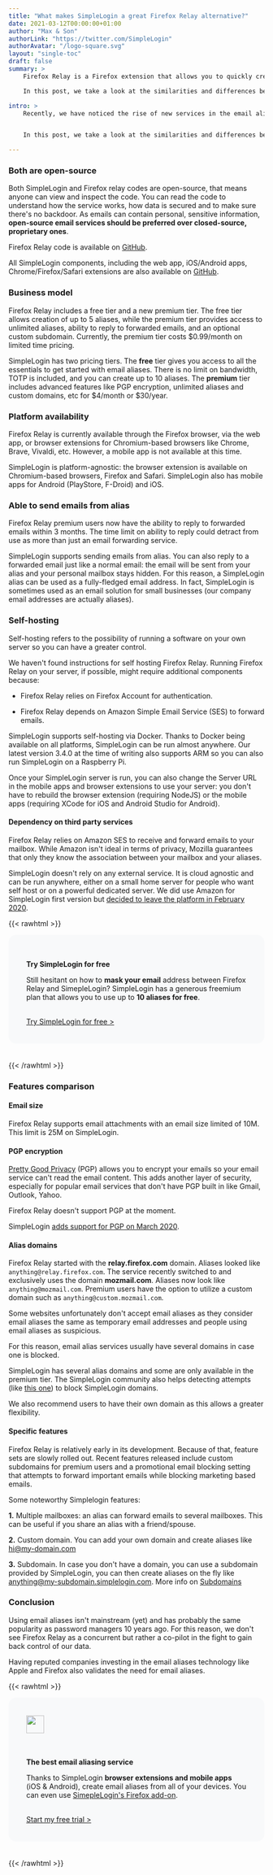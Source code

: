 ```yaml
---
title: "What makes SimpleLogin a great Firefox Relay alternative?"
date: 2021-03-12T00:00:00+01:00
author: "Max & Son"
authorLink: "https://twitter.com/SimpleLogin"
authorAvatar: "/logo-square.svg"
layout: "single-toc"
draft: false
summary: >
    Firefox Relay is a Firefox extension that allows you to quickly create an email alias.

    In this post, we take a look at the similarities and differences between Firefox Relay and SimpleLogin."

intro: >
    Recently, we have noticed the rise of new services in the email aliases space. One of them, [Firefox Relay](https://relay.firefox.com) is a Firefox extension developed by the Mozilla Foundation.


    In this post, we take a look at the similarities and differences between Firefox Relay and SimpleLogin.

---
```


### Both are open-source

Both SimpleLogin and Firefox relay codes are open-source, that means anyone can view and inspect the code. You can read the code to understand how the service works, how data is secured and to make sure there's no backdoor. As emails can contain personal, sensitive information, **open-source email services should be preferred over closed-source, proprietary ones**.

Firefox Relay code is available on [GitHub](https://github.com/mozilla/fx-private-relay). 

All SimpleLogin components, including the web app, iOS/Android apps, Chrome/Firefox/Safari extensions are also available on [GitHub](https://github.com/simple-login).


### Business model

Firefox Relay includes a free tier and a new premium tier. The free tier allows creation of up to 5 aliases, while the premium tier provides access to unlimited aliases, ability to reply to forwarded emails, and an optional custom subdomain. Currently, the premium tier costs $0.99/month on limited time pricing.

SimpleLogin has two pricing tiers. The **free** tier gives you access to all the essentials to get started with email aliases. There is no limit on bandwidth, TOTP is included, and you can create up to 10 aliases. The **premium** tier includes advanced features like PGP encryption, unlimited aliases and custom domains, etc for $4/month or $30/year.

### Platform availability

Firefox Relay is currently available through the Firefox browser, via the web app, or browser extensions for Chromium-based browsers like Chrome, Brave, Vivaldi, etc. However, a mobile app is not available at this time.

SimpleLogin is platform-agnostic: the browser extension is available on Chromium-based browsers, Firefox and Safari. SimpleLogin also has mobile apps for Android (PlayStore, F-Droid) and iOS.

### Able to send emails from alias

Firefox Relay premium users now have the ability to reply to forwarded emails within 3 months. The time limit on ability to reply could detract from use as more than just an email forwarding service.

SimpleLogin supports sending emails from alias. You can also reply to a forwarded email just like a normal email: the email will be sent from your alias and your personal mailbox stays hidden. For this reason, a SimpleLogin alias can be used as a fully-fledged email address. In fact, SimpleLogin is sometimes used as an email solution for small businesses (our company email addresses are actually aliases).

### Self-hosting

Self-hosting refers to the possibility of running a software on your own server so you can have a greater control.

We haven't found instructions for self hosting Firefox Relay. Running Firefox Relay on your server, if possible, might require additional components because:

- Firefox Relay relies on Firefox Account for authentication.

- Firefox Relay depends on Amazon Simple Email Service (SES) to forward emails.

SimpleLogin supports self-hosting via Docker. Thanks to Docker being available on all platforms, SimpleLogin can be run almost anywhere. Our latest version 3.4.0 at the time of writing also supports ARM so you can also run SimpleLogin on a Raspberry Pi.

Once your SimpleLogin server is run, you can also change the Server URL in the mobile apps and browser extensions to use your server: you don't have to rebuild the browser extension (requiring NodeJS) or the mobile apps (requiring XCode for iOS and Android Studio for Android).
 

#### Dependency on third party services

Firefox Relay relies on Amazon SES to receive and forward emails to your mailbox. While Amazon isn't ideal in terms of privacy, Mozilla guarantees that only they know the association between your mailbox and your aliases.

SimpleLogin doesn't rely on any external service. It is cloud agnostic and can be run anywhere, either on a small home server for people who want self host or on a powerful dedicated server. We did use Amazon for SimpleLogin first version but [decided to leave the platform in February 2020](/blog/we-left-aws/).

{{< rawhtml >}}
<br>
  <div style="padding: 35px; background-color: #f8f9fa; border-radius: 15px;">
    <p class="mb-2 h5"><strong>Try SimpleLogin for free</strong></p>
    <p class="mb-2">
        Still hesitant on how to <strong>mask your email</strong> address between Firefox Relay and SimepleLogin? SimpleLogin has a generous freemium plan that allows you to use up to <strong>10 aliases for free</strong>.
    </p><br>
    <div class="mb-3">
            <a href="https://app.simplelogin.io/auth/register" class="btn btn-primary btn-wide transition-3d-hover mb-2 mb-sm-0 mr-3">
              <span style="font-weight: 400;">
                Try SimpleLogin for free >
              </span>
            </a>
          </div>
  </div>
<br><br>
{{< /rawhtml >}}

### Features comparison

#### Email size

Firefox Relay supports email attachments with an email size limited of 10M. This limit is 25M on SimpleLogin.

#### PGP encryption

[Pretty Good Privacy](https://en.wikipedia.org/wiki/Pretty_Good_Privacy) (PGP) allows you to encrypt your emails so your email service can't read the email content. This adds another layer of security, especially for popular email services that don't have PGP built in like Gmail, Outlook, Yahoo. 

Firefox Relay doesn't support PGP at the moment. 

SimpleLogin [adds support for PGP on March 2020](/blog/introducing-pgp/).

#### Alias domains

Firefox Relay started with the **relay.firefox.com** domain. Aliases looked like ```anything@relay.firefox.com```. The service recently switched to and exclusively uses the domain **mozmail.com**. Aliases now look like ```anything@mozmail.com```. Premium users have the option to utilize a custom domain such as ```anything@custom.mozmail.com```.

Some websites unfortunately don't accept email aliases as they consider email aliases the same as temporary email addresses and people using email aliases as suspicious.

For this reason, email alias services usually have several domains in case one is blocked.

SimpleLogin has several alias domains and some are only available in the premium tier. The SimpleLogin community also helps detecting attempts (like [this one](https://github.com/ivolo/disposable-email-domains/issues/846)) to block SimpleLogin domains.

We also recommend users to have their own domain as this allows a greater flexibility.

#### Specific features

Firefox Relay is relatively early in its development. Because of that, feature sets are slowly rolled out. Recent features released include custom subdomains for premium users and a promotional email blocking setting that attempts to forward important emails while blocking marketing based emails.

Some noteworthy Simplelogin features:

**1.** Multiple mailboxes: an alias can forward emails to several mailboxes. This can be useful if you share an alias with a friend/spouse.

**2.** Custom domain. You can add your own domain and create aliases like hi@my-domain.com

**3.** Subdomain. In case you don't have a domain, you can use a subdomain provided by SimpleLogin, you can then create aliases on the fly like anything@my-subdomain.simplelogin.com. More info on [Subdomains](/blog/subdomains/)

### Conclusion

Using email aliases isn't mainstream (yet) and has probably the same popularity as password managers 10 years ago. For this reason, we don't see Firefox Relay as a concurrent but rather a co-pilot in the fight to gain back control of our data.

Having reputed companies investing in the email aliases technology like Apple and Firefox also validates the need for email aliases.

{{< rawhtml >}}
<br>
  <div style="padding: 35px; background-color: #f8f9fa; border-radius: 15px;">
    <img src="/logo.svg" style="height:35px;"/>
    <br><br><br>
    <p class="mb-2 h5"><strong>The best email aliasing service</strong></p>
    <p class="mb-2">
        Thanks to SimpleLogin <strong>browser extensions and mobile apps</strong> (iOS & Android), create email aliases from all of your devices. You can even use <a href="https://addons.mozilla.org/firefox/addon/simplelogin"/">SimepleLogin's Firefox add-on</a>.
    </p><br>
    <div class="mb-3">
            <a href="https://app.simplelogin.io/auth/register" class="btn btn-primary btn-wide transition-3d-hover mb-2 mb-sm-0 mr-3">
              <span style="font-weight: 400;">
                Start my free trial >
              </span>
            </a>
          </div>
  </div>
<br><br>
{{< /rawhtml >}}


